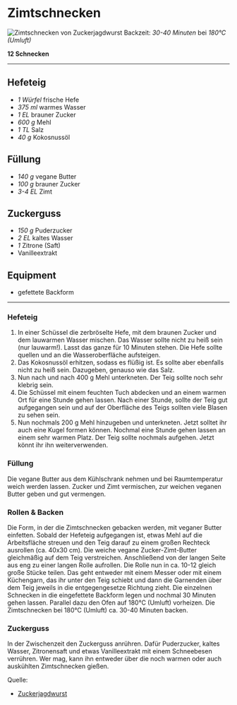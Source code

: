 # Zimtschnecken

![Zimtschnecken von Zuckerjagdwurst](https://assets-edge.zuckerjagdwurst.com/img/1kyvyan1hio8flm93m7gdj5biao3?w=444&h=280&q=55&fit=crop&fm=webp&crop=center&animated=false)
Backzeit: *30-40 Minuten* bei *180°C (Umluft)*

**12 Schnecken**

---

## Hefeteig

- *1 Würfel* frische Hefe
- *375 ml* warmes Wasser
- *1 EL* brauner Zucker
- *600 g* Mehl
- *1 TL* Salz
- *40 g* Kokosnussöl

## Füllung

- *140 g* vegane Butter
- *100 g* brauner Zucker
- *3-4 EL* Zimt

## Zuckerguss

- *150 g* Puderzucker
- *2 EL* kaltes Wasser
- *1* Zitrone (Saft)
- Vanilleextrakt

## Equipment

- gefettete Backform

---

### Hefeteig

1. In einer Schüssel die zerbröselte Hefe, mit dem braunen Zucker und dem lauwarmen Wasser mischen. Das Wasser sollte nicht zu heiß sein (nur lauwarm!). Lasst das ganze für 10 Minuten stehen. Die Hefe sollte quellen und an die Wasseroberfläche aufsteigen.
2. Das Kokosnussöl erhitzen, sodass es flüßig ist. Es sollte aber ebenfalls nicht zu heiß sein. Dazugeben, genauso wie das Salz.
3. Nun nach und nach 400 g Mehl unterkneten. Der Teig sollte noch sehr klebrig sein.
4. Die Schüssel mit einem feuchten Tuch abdecken und an einem warmen Ort für eine Stunde gehen lassen. Nach einer Stunde, sollte der Teig gut aufgegangen sein und auf der Oberfläche des Teigs sollten viele Blasen zu sehen sein.
5. Nun nochmals 200 g Mehl hinzugeben und unterkneten. Jetzt solltet ihr auch eine Kugel formen können. Nochmal eine Stunde gehen lassen an einem sehr warmen Platz. Der Teig sollte nochmals aufgehen. Jetzt könnt ihr ihn weiterverwenden.

### Füllung

Die vegane Butter aus dem Kühlschrank nehmen und bei Raumtemperatur weich werden lassen. Zucker und Zimt vermischen, zur weichen veganen Butter geben und gut vermengen.

### Rollen & Backen

Die Form, in der die Zimtschnecken gebacken werden, mit veganer Butter einfetten. Sobald der Hefeteig aufgegangen ist, etwas Mehl auf die Arbeitsfläche streuen und den Teig darauf zu einem großen Rechteck ausrollen (ca. 40x30 cm).
Die weiche vegane Zucker-Zimt-Butter gleichmäßig auf dem Teig verstreichen. Anschließend von der langen Seite aus eng zu einer langen Rolle aufrollen.
Die Rolle nun in ca. 10-12 gleich große Stücke teilen. Das geht entweder mit einem Messer oder mit einem Küchengarn, das ihr unter den Teig schiebt und dann die Garnenden über dem Teig jeweils in die entgegengesetze Richtung zieht. Die einzelnen Schnecken in die eingefettete Backform legen und nochmal 30 Minuten gehen lassen. Parallel dazu den Ofen auf 180°C (Umluft) vorheizen.
Die Zimtschnecken bei 180°C (Umluft) ca. 30-40 Minuten backen.

### Zuckerguss

In der Zwischenzeit den Zuckerguss anrühren. Dafür Puderzucker, kaltes Wasser, Zitronensaft und etwas Vanilleextrakt mit einem Schneebesen verrühren. Wer mag, kann ihn entweder über die noch warmen oder auch auskühlten Zimtschnecken gießen.

Quelle:
- [Zuckerjagdwurst](https://www.zuckerjagdwurst.com/de/rezepte/einfach-und-gelingsicher-vegane-zimtschnecken)
